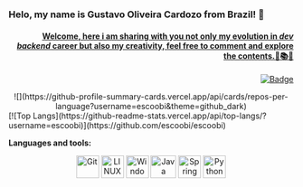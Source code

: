 ### Helo, my name is Gustavo Oliveira Cardozo from Brazil! 👋

<div align="right">
<a href="https://www.linkedin.com/in/gustavo-oliveira-cardozo-0258a993/">

  #### **Welcome**, here i am sharing with you not only my evolution in ***dev backend*** career but also my creativity, feel free to comment and explore the contents.🎯📚🚀
  
  
![Badge](https://img.shields.io/static/v1?labelColor=blue&label&message=Linkedin&color=blue&style=for-the-badge&logo=Linkedin)
</a>
</div>

<div align="center">
  ![](https://github-profile-summary-cards.vercel.app/api/cards/repos-per-language?username=escoobi&theme=github_dark)
</div>
[![Top Langs](https://github-readme-stats.vercel.app/api/top-langs/?username=escoobi)](https://github.com/escoobi/escoobi)

**Languages and tools:**

<div align="center">
<img src="https://img.icons8.com/color/48/000000/git.png" alt="Git" title="Git" width="40" height="40"/>
<img src="https://img.icons8.com/color/48/4a90e2/linux.png" alt="LINUX" title="LINUX" width="40" height="40"/>
<img src="https://img.icons8.com/color/48/4a90e2/windows-10.png" alt="Windows" title="Windows" width="40" height="40"/>
<img src="https://img.icons8.com/color/48/4a90e2/java-coffee-cup-logo.png" alt="Java" title="Java" width="45" height="40"/>
<img src="https://img.icons8.com/color/48/4a90e2/spring-logo.png" alt="Spring" title="Spring" width="40" height="40"/>
<img src="https://img.icons8.com/color/48/000000/python--v1.png" alt="Python" title="Python" width="40" height="40"/>
  
</div>
  
